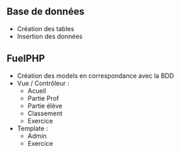## Base de données
* Création des tables
* Insertion des données

## FuelPHP
* Création des models en correspondance avec la BDD
* Vue / Contrôleur :
	* Acueil
	* Partie Prof
	* Partie élève
	* Classement
	* Exercice
* Template :
	* Admin
	* Exercice
